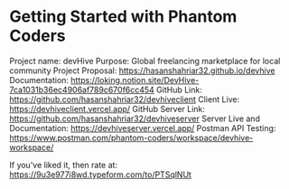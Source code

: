 # Getting Started with Phantom Coders

Project name: devHive
Purpose: Global freelancing marketplace for local community
Project Proposal: https://hasanshahriar32.github.io/devhive
Documentation: https://loking.notion.site/DevHive-7ca1031b36ec4906af789c670f6cc454
GitHub Link: https://github.com/hasanshahriar32/devhiveclient
Client Live: https://devhiveclient.vercel.app/
GitHub Server Link: https://github.com/hasanshahriar32/devhiveserver
Server Live and Documentation: https://devhiveserver.vercel.app/
Postman API Testing: https://www.postman.com/phantom-coders/workspace/devhive-workspace/

If you've liked it, then rate at: https://9u3e977i8wd.typeform.com/to/PTSqlNUt
